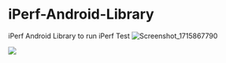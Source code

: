 # iPerf-Android-Library
iPerf Android Library to run iPerf Test
![Screenshot_1715867790](https://github.com/subhenduisamitabh7/iPerf-Android-Library/assets/8319515/254303e0-6f61-488a-b494-9b63a38f89e2)




[![](https://jitpack.io/v/subhenduisamitabh7/iPerf-Android-Library.svg)](https://jitpack.io/#subhenduisamitabh7/iPerf-Android-Library)
